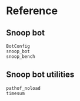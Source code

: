 # Reference

## Snoop bot

```@docs
BotConfig
snoop_bot
snoop_bench
```

## Snoop bot utilities

```@docs
pathof_noload
timesum
```
